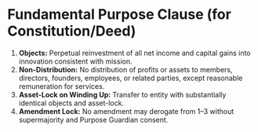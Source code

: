 # Fundamental Purpose Clause (for Constitution/Deed)

1. **Objects:** Perpetual reinvestment of all net income and capital gains into innovation consistent with mission.
2. **Non-Distribution:** No distribution of profits or assets to members, directors, founders, employees, or related parties, except reasonable remuneration for services.
3. **Asset-Lock on Winding Up:** Transfer to entity with substantially identical objects and asset-lock.
4. **Amendment Lock:** No amendment may derogate from 1–3 without supermajority and Purpose Guardian consent.
